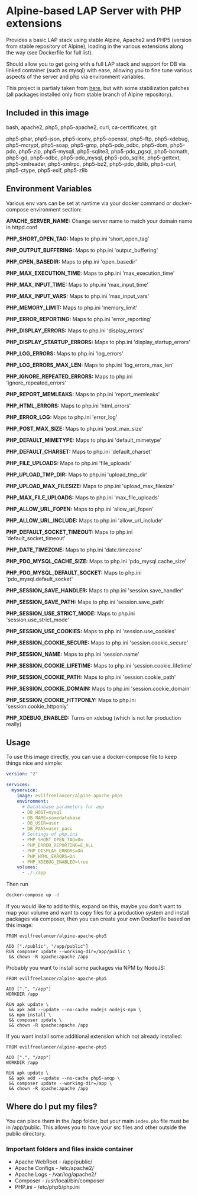 # Alpine-based LAP Server with PHP extensions

Provides a basic LAP stack using stable Alpine, Apache2 and PHP5 (version from stable repository of Alpine),
loading in the various extensions along the way (see Dockerfile for full list).

Should allow you to get going with a full LAP stack and support for DB via linked container (such as mysql)
with ease, allowing you to fine tune various aspects of the server and php via environment variables.

This project is partialy taken from [here](https://github.com/ulsmith/alpine-apache-php7), but with
some stabilization patches (all packages installed only from stable branch of Alpine repository).

## Included in this image

bash, apache2, php5, php5-apache2, curl, ca-certificates, git

php5-phar, php5-json, php5-iconv, php5-openssl, php5-ftp, php5-xdebug,
php5-mcrypt, php5-soap, php5-gmp, php5-pdo_odbc, php5-dom, php5-pdo,
php5-zip, php5-mysqli, php5-sqlite3, php5-pdo_pgsql, php5-bcmath,
php5-gd, php5-odbc, php5-pdo_mysql, php5-pdo_sqlite, php5-gettext,
php5-xmlreader, php5-xmlrpc, php5-bz2, php5-pdo_dblib, php5-curl,
php5-ctype, php5-exif, php5-zlib

## Environment Variables

Various env vars can be set at runtime via your docker command or docker-compose environment section:

__APACHE_SERVER_NAME:__ Change server name to match your domain name in httpd.conf

__PHP_SHORT_OPEN_TAG:__ Maps to php.ini 'short_open_tag'

__PHP_OUTPUT_BUFFERING:__ Maps to php.ini 'output_buffering'

__PHP_OPEN_BASEDIR:__ Maps to php.ini 'open_basedir'

__PHP_MAX_EXECUTION_TIME:__ Maps to php.ini 'max_execution_time'

__PHP_MAX_INPUT_TIME:__ Maps to php.ini 'max_input_time'

__PHP_MAX_INPUT_VARS:__ Maps to php.ini 'max_input_vars'

__PHP_MEMORY_LIMIT:__ Maps to php.ini 'memory_limit'

__PHP_ERROR_REPORTING:__ Maps to php.ini 'error_reporting'

__PHP_DISPLAY_ERRORS:__ Maps to php.ini 'display_errors'

__PHP_DISPLAY_STARTUP_ERRORS:__ Maps to php.ini 'display_startup_errors'

__PHP_LOG_ERRORS:__ Maps to php.ini 'log_errors'

__PHP_LOG_ERRORS_MAX_LEN:__ Maps to php.ini 'log_errors_max_len'

__PHP_IGNORE_REPEATED_ERRORS:__ Maps to php.ini 'ignore_repeated_errors'

__PHP_REPORT_MEMLEAKS:__ Maps to php.ini 'report_memleaks'

__PHP_HTML_ERRORS:__ Maps to php.ini 'html_errors'

__PHP_ERROR_LOG:__ Maps to php.ini 'error_log'

__PHP_POST_MAX_SIZE:__ Maps to php.ini 'post_max_size'

__PHP_DEFAULT_MIMETYPE:__ Maps to php.ini 'default_mimetype'

__PHP_DEFAULT_CHARSET:__ Maps to php.ini 'default_charset'

__PHP_FILE_UPLOADS:__ Maps to php.ini 'file_uploads'

__PHP_UPLOAD_TMP_DIR:__ Maps to php.ini 'upload_tmp_dir'

__PHP_UPLOAD_MAX_FILESIZE:__ Maps to php.ini 'upload_max_filesize'

__PHP_MAX_FILE_UPLOADS:__ Maps to php.ini 'max_file_uploads'

__PHP_ALLOW_URL_FOPEN:__ Maps to php.ini 'allow_url_fopen'

__PHP_ALLOW_URL_INCLUDE:__ Maps to php.ini 'allow_url_include'

__PHP_DEFAULT_SOCKET_TIMEOUT:__ Maps to php.ini 'default_socket_timeout'

__PHP_DATE_TIMEZONE:__ Maps to php.ini 'date.timezone'

__PHP_PDO_MYSQL_CACHE_SIZE:__ Maps to php.ini 'pdo_mysql.cache_size'

__PHP_PDO_MYSQL_DEFAULT_SOCKET:__ Maps to php.ini 'pdo_mysql.default_socket'

__PHP_SESSION_SAVE_HANDLER:__ Maps to php.ini 'session.save_handler'

__PHP_SESSION_SAVE_PATH:__ Maps to php.ini 'session.save_path'

__PHP_SESSION_USE_STRICT_MODE:__ Maps to php.ini 'session.use_strict_mode'

__PHP_SESSION_USE_COOKIES:__ Maps to php.ini 'session.use_cookies'

__PHP_SESSION_COOKIE_SECURE:__ Maps to php.ini 'session.cookie_secure'

__PHP_SESSION_NAME:__ Maps to php.ini 'session.name'

__PHP_SESSION_COOKIE_LIFETIME:__ Maps to php.ini 'session.cookie_lifetime'

__PHP_SESSION_COOKIE_PATH:__ Maps to php.ini 'session.cookie_path'

__PHP_SESSION_COOKIE_DOMAIN:__ Maps to php.ini 'session.cookie_domain'

__PHP_SESSION_COOKIE_HTTPONLY:__ Maps to php.ini 'session.cookie_httponly'

__PHP_XDEBUG_ENABLED:__ Turns on xdebug (which is not for production really)

## Usage

To use this image directly, you can use a docker-compose file to keep things nice and simple:

```yml
version: "2"

services:
  myservice:
    image: evilfreelancer/alpine-apache-php5
    environment:
      # Datatabase parameters for app
      - DB_HOST=mysql
      - DB_NAME=somedatabase
      - DB_USER=user
      - DB_PASS=user_pass
      # Settings of php.ini
      - PHP_SHORT_OPEN_TAG=On
      - PHP_ERROR_REPORTING=E_ALL
      - PHP_DISPLAY_ERRORS=On
      - PHP_HTML_ERRORS=On
      - PHP_XDEBUG_ENABLED=true
    volumes:
      - ./:/app
```

Then run

```bash
docker-compose up -d
```

If you would like to add to this, expand on this, maybe you don't want to map your volume and want to copy files for a
production system and install packages via composer, then you can create your own Dockerfile based on this image:

```
FROM evilfreelancer/alpine-apache-php5

ADD ["./public", "/app/public"]
RUN composer update --working-dir=/app/public \
 && chown -R apache:apache /app
```

Probably you want to install some packages via NPM by NodeJS:

```
FROM evilfreelancer/alpine-apache-php5

ADD [".", "/app"]
WORKDIR /app

RUN apk update \
 && apk add --update --no-cache nodejs nodejs-npm \
 && npm install \
 && composer update \
 && chown -R apache:apache /app
```

If you want install some additional extension which not already installed:

```
FROM evilfreelancer/alpine-apache-php5

ADD [".", "/app"]
WORKDIR /app

RUN apk update \
 && apk add --update --no-cache php5-amqp \
 && composer update --working-dir=/app \
 && chown -R apache:apache /app
```

## Where do I put my files?

You can place them in the /app folder, but your main `index.php` file must be in /app/public.
This allows you to have your src files and other outside the public directory.

### Important folders and files inside container

- Apache WebRoot - /app/public/
- Apache Configs - /etc/apache2/
- Apache Logs - /var/log/apache2/
- Composer - /usr/local/bin/composer
- PHP.ini - /etc/php5/php.ini
